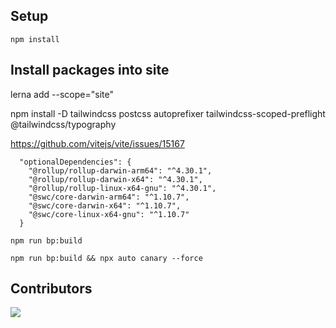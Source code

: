 ## Setup

`npm install`

## Install packages into site

lerna add <package-name> --scope="site"

npm install -D tailwindcss postcss autoprefixer tailwindcss-scoped-preflight @tailwindcss/typography

https://github.com/vitejs/vite/issues/15167

```
  "optionalDependencies": {
    "@rollup/rollup-darwin-arm64": "^4.30.1",
    "@rollup/rollup-darwin-x64": "^4.30.1",
    "@rollup/rollup-linux-x64-gnu": "^4.30.1",
    "@swc/core-darwin-arm64": "^1.10.7",
    "@swc/core-darwin-x64": "^1.10.7",
    "@swc/core-linux-x64-gnu": "^1.10.7"
  }
```

```
npm run bp:build
```

```
npm run bp:build && npx auto canary --force
```

## Contributors

<a href="https://github.com/locospec/ui/graphs/contributors">
  <img src="https://contrib.rocks/image?repo=locospec/ui" />
</a>
